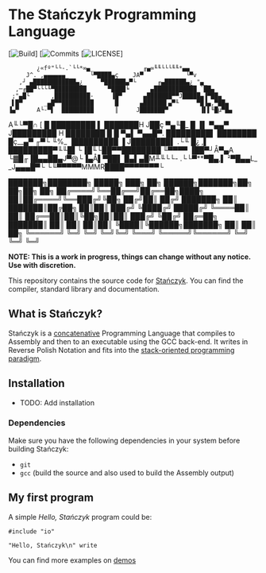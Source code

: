 # The Stańczyk Programming Language

[![Build](https://img.shields.io/appveyor/build/elnawe/stanczyk)]
[![Commits](https://img.shields.io/github/commit-activity/w/elnawe/stanczyk)
[![LICENSE](https://img.shields.io/github/license/elnawe/stanczyk)]

            ¿«fº"└└-.`└└*∞▄_              ╓▄∞╙╙└└└╙╙*▄▄
         J^. ,▄▄▄▄▄▄_      └▀████▄ç    JA▀            └▀v
       ,┘ ▄████████████▄¿     ▀██████▄▀└      ╓▄██████▄¿ "▄_
      ,─╓██▀└└└╙▀█████████      ▀████╘      ▄████████████_`██▄
     ;"▄█└      ,██████████-     ▐█▀      ▄███████▀▀J█████▄▐▀██▄
     ▌█▀      _▄█▀▀█████████      █      ▄██████▌▄▀╙     ▀█▐▄,▀██▄
    ▐▄▀     A└-▀▌  █████████      ║     J███████▀         ▐▌▌╙█µ▀█▄
  A╙└▀█∩   [    █  █████████      ▌     ███████H          J██ç ▀▄╙█_
 █    ▐▌    ▀▄▄▀  J█████████      H    ████████          █    █  ▀▄▌
  ▀▄▄█▀.          █████████▌           ████████          █ç__▄▀ ╓▀└ ╙%_
                 ▐█████████      ▐    J████████▌          .└╙   █¿   ,▌
                 █████████▀╙╙█▌└▐█╙└██▀▀████████                 ╙▀▀▀▀
                ▐██▀┘Å▀▄A └▓█╓▐█▄▄██▄J▀@└▐▄Å▌▀██▌
                █▄▌▄█M╨╙└└-           .└└▀**▀█▄,▌
                ²▀█▄▄L_                  _J▄▄▄█▀└
                     └╙▀▀▀▀▀MMMR████▀▀▀▀▀▀▀└


 ███████╗████████╗ █████╗ ███╗   ██╗ ██████╗███████╗██╗   ██╗██╗  ██╗
 ██╔════╝╚══██╔══╝██╔══██╗████╗  ██║██╔════╝╚══███╔╝╚██╗ ██╔╝██║ ██╔╝
 ███████╗   ██║   ███████║██╔██╗ ██║██║       ███╔╝  ╚████╔╝ █████╔╝
 ╚════██║   ██║   ██╔══██║██║╚██╗██║██║      ███╔╝    ╚██╔╝  ██╔═██╗
 ███████║   ██║   ██║  ██║██║ ╚████║╚██████╗███████╗   ██║   ██║  ██╗
 ╚══════╝   ╚═╝   ╚═╝  ╚═╝╚═╝  ╚═══╝ ╚═════╝╚══════╝   ╚═╝   ╚═╝  ╚═╝

**NOTE: This is a work in progress, things can change without any notice. Use with discretion.**

This repository contains the source code for [Stańczyk]. You can find the compiler, standard library and documentation.

[Stańczyk]: https://stanczyk-lang.org

## What is Stańczyk?

Stańczyk is a [concatenative](https://en.wikipedia.org/wiki/Concatenative_programming_language) Programming Language that compiles to Assembly and then to an executable using the GCC back-end. It writes in Reverse Polish Notation and fits into the [stack-oriented programming paradigm](https://en.wikipedia.org/wiki/Stack-oriented_programming).

## Installation

- TODO: Add installation

### Dependencies

Make sure you have the following dependencies in your system before building Stańczyk:

* `git`
* `gcc` (build the source and also used to build the Assembly output)

## My first program

A simple *Hello, Stańczyk* program could be:

```
#include "io"

"Hello, Stańczyk\n" write
```

You can find more examples on [demos](demo)

